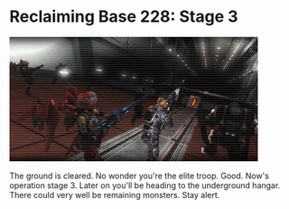 # Reclaiming Base 228: Stage 3

![Reclaiming Base 228: Stage 3](../images/missions_thumbnails/M072_2.jpg)

The ground is cleared. No wonder you're the elite troop.
Good. Now's operation stage 3.
Later on you'll be heading to the underground hangar. There could very well be remaining monsters. Stay alert.
